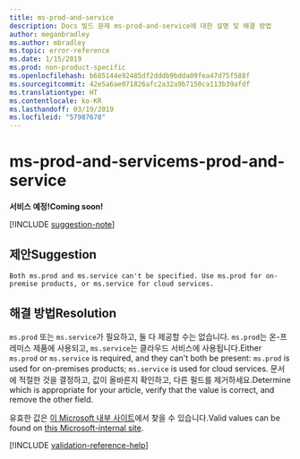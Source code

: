 ```yaml
---
title: ms-prod-and-service
description: Docs 빌드 문제 ms-prod-and-service에 대한 설명 및 해결 방법
author: meganbradley
ms.author: mbradley
ms.topic: error-reference
ms.date: 1/15/2019
ms.prod: non-product-specific
ms.openlocfilehash: b685144e92485df2dddb9bdda09fea47d75f588f
ms.sourcegitcommit: 42e5a6ae071826afc2a32a9b7150ca113b39afdf
ms.translationtype: HT
ms.contentlocale: ko-KR
ms.lasthandoff: 03/19/2019
ms.locfileid: "57987678"
---
```

# <a name="ms-prod-and-service"></a><span data-ttu-id="6e9ef-103">ms-prod-and-service</span><span class="sxs-lookup"><span data-stu-id="6e9ef-103">ms-prod-and-service</span></span>

<span data-ttu-id="6e9ef-104">**서비스 예정!**</span><span class="sxs-lookup"><span data-stu-id="6e9ef-104">**Coming soon!**</span></span>

[!INCLUDE [suggestion-note](includes/suggestion-note.md)]

## <a name="suggestion"></a><span data-ttu-id="6e9ef-105">제안</span><span class="sxs-lookup"><span data-stu-id="6e9ef-105">Suggestion</span></span>

`Both ms.prod and ms.service can't be specified. Use ms.prod for on-premise products, or ms.service for cloud services.`

## <a name="resolution"></a><span data-ttu-id="6e9ef-106">해결 방법</span><span class="sxs-lookup"><span data-stu-id="6e9ef-106">Resolution</span></span>

<span data-ttu-id="6e9ef-107">`ms.prod` 또는 `ms.service`가 필요하고, 둘 다 제공할 수는 없습니다. `ms.prod`는 온-프레미스 제품에 사용되고, `ms.service`는 클라우드 서비스에 사용됩니다.</span><span class="sxs-lookup"><span data-stu-id="6e9ef-107">Either `ms.prod` or `ms.service` is required, and they can't both be present: `ms.prod` is used for on-premises products; `ms.service` is used for cloud services.</span></span> <span data-ttu-id="6e9ef-108">문서에 적절한 것을 결정하고, 값이 올바른지 확인하고, 다른 필드를 제거하세요.</span><span class="sxs-lookup"><span data-stu-id="6e9ef-108">Determine which is appropriate for your article, verify that the value is correct, and remove the other field.</span></span>

<span data-ttu-id="6e9ef-109">유효한 값은 [이 Microsoft 내부 사이트](https://docsmetadatatool.azurewebsites.net/allowlists)에서 찾을 수 있습니다.</span><span class="sxs-lookup"><span data-stu-id="6e9ef-109">Valid values can be found on [this Microsoft-internal site](https://docsmetadatatool.azurewebsites.net/allowlists).</span></span>

<!--make sure to add this file to your includes folder and verify the path-->
[!INCLUDE [validation-reference-help](includes/validation-reference-help.md)]
